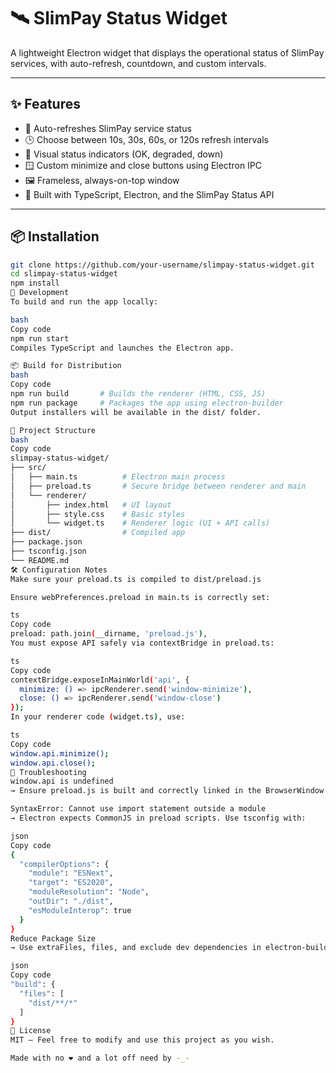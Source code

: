 # 🛰️ SlimPay Status Widget

A lightweight Electron widget that displays the operational status of SlimPay services, with auto-refresh, countdown, and custom intervals.

---

## ✨ Features

- 🔄 Auto-refreshes SlimPay service status
- 🕒 Choose between 10s, 30s, 60s, or 120s refresh intervals
- 🔴 Visual status indicators (OK, degraded, down)
- 🪟 Custom minimize and close buttons using Electron IPC
- 🖼 Frameless, always-on-top window
- 🧪 Built with TypeScript, Electron, and the SlimPay Status API

---

## 📦 Installation

```bash
git clone https://github.com/your-username/slimpay-status-widget.git
cd slimpay-status-widget
npm install
🧪 Development
To build and run the app locally:

bash
Copy code
npm run start
Compiles TypeScript and launches the Electron app.

📦 Build for Distribution
bash
Copy code
npm run build       # Builds the renderer (HTML, CSS, JS)
npm run package     # Packages the app using electron-builder
Output installers will be available in the dist/ folder.

🧱 Project Structure
bash
Copy code
slimpay-status-widget/
├── src/
│   ├── main.ts          # Electron main process
│   ├── preload.ts       # Secure bridge between renderer and main
│   └── renderer/
│       ├── index.html   # UI layout
│       ├── style.css    # Basic styles
│       └── widget.ts    # Renderer logic (UI + API calls)
├── dist/                # Compiled app
├── package.json
├── tsconfig.json
└── README.md
🛠 Configuration Notes
Make sure your preload.ts is compiled to dist/preload.js

Ensure webPreferences.preload in main.ts is correctly set:

ts
Copy code
preload: path.join(__dirname, 'preload.js'),
You must expose API safely via contextBridge in preload.ts:

ts
Copy code
contextBridge.exposeInMainWorld('api', {
  minimize: () => ipcRenderer.send('window-minimize'),
  close: () => ipcRenderer.send('window-close')
});
In your renderer code (widget.ts), use:

ts
Copy code
window.api.minimize();
window.api.close();
🧠 Troubleshooting
window.api is undefined
→ Ensure preload.js is built and correctly linked in the BrowserWindow config.

SyntaxError: Cannot use import statement outside a module
→ Electron expects CommonJS in preload scripts. Use tsconfig with:

json
Copy code
{
  "compilerOptions": {
    "module": "ESNext",
    "target": "ES2020",
    "moduleResolution": "Node",
    "outDir": "./dist",
    "esModuleInterop": true
  }
}
Reduce Package Size
→ Use extraFiles, files, and exclude dev dependencies in electron-builder config:

json
Copy code
"build": {
  "files": [
    "dist/**/*"
  ]
}
📃 License
MIT — Feel free to modify and use this project as you wish.

Made with no ❤️ and a lot off need by -_-
